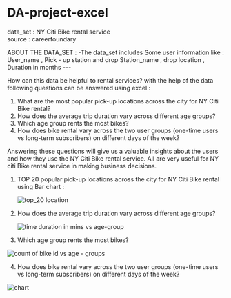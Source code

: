 # DA-project-excel

data_set : NY Citi Bike rental service   
source : careerfoundary

ABOUT THE DATA_SET :
-The data_set includes Some user information like :
  User_name , Pick - up station and drop Station_name , drop location , Duration in months ---

How can this data be helpful to rental services?
with the help of the data following questions can be answered using excel :
1. What are the most popular pick-up locations across the city for NY Citi Bike rental?
2. How does the average trip duration vary across different age groups?
3. Which age group rents the most bikes?
4. How does bike rental vary across the two user groups (one-time users vs long-term subscribers) on different days of the week?

Answering these questions will give us a valuable insights about the users and how they use the NY Citi Bike rental service. All are very useful for NY citi Bike rental service in making business decisions.

 1. TOP 20 popular pick-up locations across the city for NY Citi Bike rental using Bar chart :

    ![top_20 location](https://github.com/maansiisp/DA-project-excel/assets/159099467/ba3196c1-6559-4249-a567-978d7b9837e4)

2. How does the average trip duration vary across different age groups?

    ![time duration in mins vs  age-group](https://github.com/maansiisp/DA-project-excel/assets/159099467/d9134af8-ed2d-4cbb-850b-196d34c713c7)

3. Which age group rents the most bikes?

![count of bike id  vs  age - groups ](https://github.com/maansiisp/DA-project-excel/assets/159099467/1dbd5e34-7268-4cbc-9c09-ec372134e53e)

4.  How does bike rental vary across the two user groups (one-time users vs long-term subscribers) on different days of the week?

![chart](https://github.com/maansiisp/DA-project-excel/assets/159099467/c9938f01-7f14-426f-be3c-a1dffe194f92)


